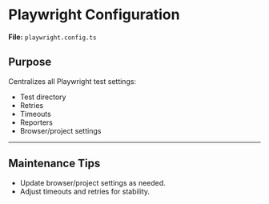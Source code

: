 # Playwright Configuration

**File:** `playwright.config.ts`

## Purpose

Centralizes all Playwright test settings:  
- Test directory  
- Retries  
- Timeouts  
- Reporters  
- Browser/project settings

---

## Maintenance Tips

- Update browser/project settings as needed.
- Adjust timeouts and retries for stability.